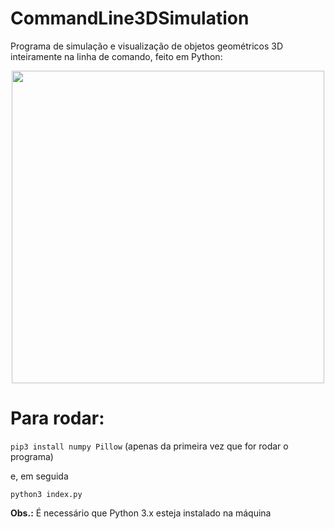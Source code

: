 # CommandLine3DSimulation
Programa de simulação e visualização de objetos geométricos 3D inteiramente na linha de comando, feito em Python:

<p align="center">
  <img src="https://user-images.githubusercontent.com/58156196/116782085-8d0c3500-aa5d-11eb-811f-fc8926257d29.png" width="500" />
</p>

# Para rodar:

```pip3 install numpy Pillow``` (apenas da primeira vez que for rodar o programa)

e, em seguida

```python3 index.py```



**Obs.:** É necessário que Python 3.x esteja instalado na máquina

